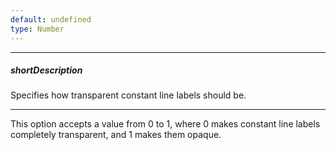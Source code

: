 ```yaml
---
default: undefined
type: Number
---
```

---
##### shortDescription
Specifies how transparent constant line labels should be.

---
This option accepts a value from 0 to 1, where 0 makes constant line labels completely transparent, and 1 makes them opaque.